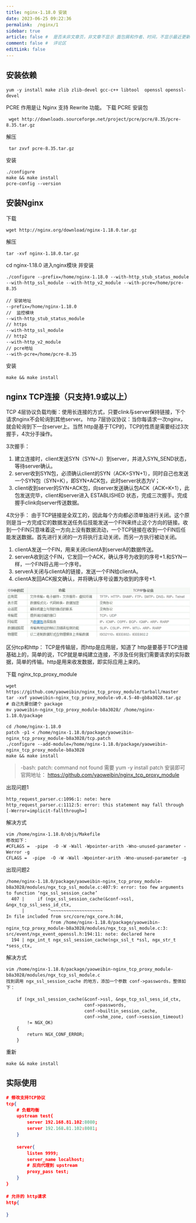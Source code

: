 ```yaml
---
title: nginx-1.18.0 安装
date: 2023-06-25 09:22:36
permalink:  /nginx/1
sidebar: true
article: false #  是否未非文章页，非文章不显示 面包屑和作者、时间，不显示最近更新栏，不会参与到最近更新文章的数据计算中
comment: false #  评论区
editLink: false
---
```



## 安装依赖
```shell
yum -y install make zlib zlib-devel gcc-c++ libtool  openssl openssl-devel
```

PCRE 作用是让 Nginx 支持 Rewrite 功能。
下载 PCRE 安装包
```shell
 wget http://downloads.sourceforge.net/project/pcre/pcre/8.35/pcre-8.35.tar.gz
```
解压
```shell
 tar zxvf pcre-8.35.tar.gz
```
安装
```shell
./configure
make && make install
pcre-config --version
```

## 安装Nginx
下载

```shell
wget http://nginx.org/download/nginx-1.18.0.tar.gz
```

解压

```shell
tar -xvf nginx-1.18.0.tar.gz
```

cd nginx-1.18.0 进入nginx模块 并安装
```shell
./configure --prefix=/home/nginx-1.18.0 --with-http_stub_status_module --with-http_ssl_module --with-http_v2_module --with-pcre=/home/pcre-8.35

// 安装地址
--prefix=/home/nginx-1.18.0
//  监控模块
--with-http_stub_status_module 
// https
--with-http_ssl_module
// http2 
--with-http_v2_module
// pcre地址
--with-pcre=/home/pcre-8.35
```
安装
```shell
make && make install
```

## nginx TCP连接（只支持1.9或以上）
TCP 4层协议负载均衡：使用长连接的方式，只要clink与server保持链接，下个请求nginx不会轮询到其他server。
http 7层协议协议：当你每请求一次nginx，就会轮询到下一台server上。当然 http是基于TCP的，TCP的性质是需要经过3次握手，4次分手操作。

3次握手：
1. 建立连接时，client发送SYN（SYN=J）到server，并进入SYN_SEND状态，等待server确认。
2. server收到SYN包，必须确认client的SYN（ACK=SYN+1），同时自己也发送一个SYN包（SYN=K），即SYN+ACK包，此时server状态为V；
3. client收到server的SYN+ACK包，向server发送确认包ACK（ACK=K+1），此包发送完毕，client和server进入 ESTABLISHED 状态，完成三次握手。完成握手clink向server传送数据。

4次分手：
由于TCP链接是全双工的，因此每个方向都必须单独进行关闭。这个原则是当一方完成它的数据发送任务后技能发送一个FIN来终止这个方向的链接。收到一个FIN只意味着这一方向上没有数据流动，一个TCP链接在收到一个FIN后任能发送数据。首先进行关闭的一方将执行主动关闭，而另一方执行被动关闭。
1. clientA发送一个FIN，用来关闭clientA到serverA的数据传送。
2. serverA收到这个FIN，它发回一个ACK，确认序号为收到的序号+1.和SYN一样，一个FIN将占用一个序号。
3. serverA关闭与clientA的链接，发送一个FIN给clientA。
4. clientA发回ACK报文确认，并将确认序号设置为收到的序号+1.

![](/assets/img/nginx/1/img.png)

区分tcp和http：
TCP是传输层，而http是应用层，知道了 http是要基于TCP连接基础上的，简单的说，TCP就是单纯建立连接，不涉及任何我们需要请求的实际数据，简单的传输。http是用来收发数据，即实际应用上来的。

下载 nginx_tcp_proxy_module
```shell
wget https://github.com/yaoweibin/nginx_tcp_proxy_module/tarball/master
tar -xvf yaoweibin-nginx_tcp_proxy_module-v0.4.5-40-gb8a3028.tar.gz
# 自己先要创建个 package
mv yaoweibin-nginx_tcp_proxy_module-b8a3028/ /home/nginx-1.18.0/package
```
```shell
cd /home/nginx-1.18.0
patch -p1 < /home/nginx-1.18.0/package/yaoweibin-nginx_tcp_proxy_module-b8a3028/tcp.patch
./configure --add-module=/home/nginx-1.18.0/package/yaoweibin-nginx_tcp_proxy_module-b8a3028
make && make install
```
> -bash: patch: command not found 需要 yum -y install patch 安装即可
官网地址： https://github.com/yaoweibin/nginx_tcp_proxy_module

出现问题1
```shell
http_request_parser.c:1096:1: note: here
http_request_parser.c:1112:5: error: this statement may fall through [-Werror=implicit-fallthrough=]
```
解决方式
```shell
vim /home/nginx-1.18.0/objs/Makefile
修改如下：
#CFLAGS =  -pipe  -O -W -Wall -Wpointer-arith -Wno-unused-parameter -Werror -g 
CFLAGS =  -pipe  -O -W -Wall -Wpointer-arith -Wno-unused-parameter -g
```


出现问题2
```shell
/home/nginx-1.18.0/package/yaoweibin-nginx_tcp_proxy_module-b8a3028/modules/ngx_tcp_ssl_module.c:407:9: error: too few arguments to function ‘ngx_ssl_session_cache’
  407 |     if (ngx_ssl_session_cache(&conf->ssl, &ngx_tcp_ssl_sess_id_ctx,
      |         ^~~~~~~~~~~~~~~~~~~~~
In file included from src/core/ngx_core.h:84,
                 from /home/nginx-1.18.0/package/yaoweibin-nginx_tcp_proxy_module-b8a3028/modules/ngx_tcp_ssl_module.c:3:
src/event/ngx_event_openssl.h:194:11: note: declared here
  194 | ngx_int_t ngx_ssl_session_cache(ngx_ssl_t *ssl, ngx_str_t *sess_ctx,
```
解决方式
```shell
vim /home/nginx-1.18.0/package/yaoweibin-nginx_tcp_proxy_module-b8a3028/modules/ngx_tcp_ssl_module.c
找到调用 ngx_ssl_session_cache 的地方，添加一个参数 conf->passwords，整体如下：

    if (ngx_ssl_session_cache(&conf->ssl, &ngx_tcp_ssl_sess_id_ctx,
                              conf->passwords,
                              conf->builtin_session_cache,
                              conf->shm_zone, conf->session_timeout)
        != NGX_OK)
    {
        return NGX_CONF_ERROR;
    }
```
重新
```shell
make && make install
```

## 实际使用
```json
# 修改支持TCP协议
tcp{
    # 负载均衡
    upstream test{
        server 192.168.81.102:8080;
        server 192.168.81.102:8081;
    }

    server{
        listen 9999;
        server_name localhost;
        # 反向代理到 upstream
        proxy_pass test;
    }
}

# 允许的 http请求
http{

}
```
